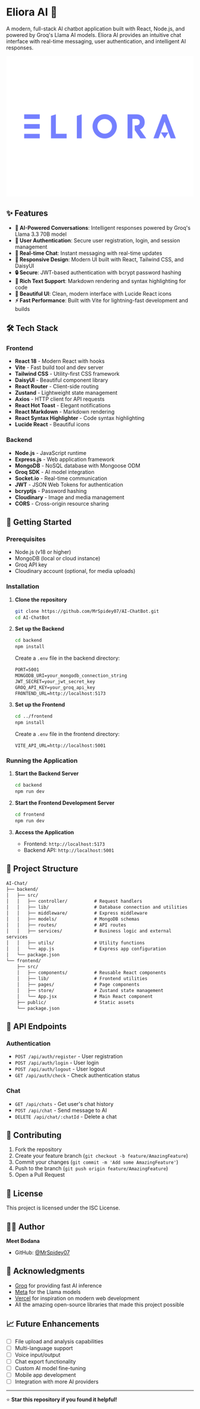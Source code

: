 # Eliora AI 🤖

A modern, full-stack AI chatbot application built with React, Node.js, and powered by Groq's Llama AI models. Eliora AI provides an intuitive chat interface with real-time messaging, user authentication, and intelligent AI responses.

![Eliora AI](frontend/public/eliora.png)

## ✨ Features

- **🤖 AI-Powered Conversations**: Intelligent responses powered by Groq's Llama 3.3 70B model
- **👤 User Authentication**: Secure user registration, login, and session management
- **💬 Real-time Chat**: Instant messaging with real-time updates
- **📱 Responsive Design**: Modern UI built with React, Tailwind CSS, and DaisyUI
- **🔒 Secure**: JWT-based authentication with bcrypt password hashing
- **📝 Rich Text Support**: Markdown rendering and syntax highlighting for code
- **🎨 Beautiful UI**: Clean, modern interface with Lucide React icons
- **⚡ Fast Performance**: Built with Vite for lightning-fast development and builds

## 🛠️ Tech Stack

### Frontend

- **React 18** - Modern React with hooks
- **Vite** - Fast build tool and dev server
- **Tailwind CSS** - Utility-first CSS framework
- **DaisyUI** - Beautiful component library
- **React Router** - Client-side routing
- **Zustand** - Lightweight state management
- **Axios** - HTTP client for API requests
- **React Hot Toast** - Elegant notifications
- **React Markdown** - Markdown rendering
- **React Syntax Highlighter** - Code syntax highlighting
- **Lucide React** - Beautiful icons

### Backend

- **Node.js** - JavaScript runtime
- **Express.js** - Web application framework
- **MongoDB** - NoSQL database with Mongoose ODM
- **Groq SDK** - AI model integration
- **Socket.io** - Real-time communication
- **JWT** - JSON Web Tokens for authentication
- **bcryptjs** - Password hashing
- **Cloudinary** - Image and media management
- **CORS** - Cross-origin resource sharing

## 🚀 Getting Started

### Prerequisites

- Node.js (v18 or higher)
- MongoDB (local or cloud instance)
- Groq API key
- Cloudinary account (optional, for media uploads)

### Installation

1. **Clone the repository**

   ```bash
   git clone https://github.com/MrSpidey07/AI-ChatBot.git
   cd AI-ChatBot
   ```

2. **Set up the Backend**

   ```bash
   cd backend
   npm install
   ```

   Create a `.env` file in the backend directory:

   ```env
   PORT=5001
   MONGODB_URI=your_mongodb_connection_string
   JWT_SECRET=your_jwt_secret_key
   GROQ_API_KEY=your_groq_api_key
   FRONTEND_URL=http://localhost:5173
   ```

3. **Set up the Frontend**

   ```bash
   cd ../frontend
   npm install
   ```

   Create a `.env` file in the frontend directory:

   ```env
   VITE_API_URL=http://localhost:5001
   ```

### Running the Application

1. **Start the Backend Server**

   ```bash
   cd backend
   npm run dev
   ```

2. **Start the Frontend Development Server**

   ```bash
   cd frontend
   npm run dev
   ```

3. **Access the Application**
   - Frontend: `http://localhost:5173`
   - Backend API: `http://localhost:5001`

## 📁 Project Structure

```
AI-Chat/
├── backend/
│   ├── src/
│   │   ├── controller/          # Request handlers
│   │   ├── lib/                 # Database connection and utilities
│   │   ├── middleware/          # Express middleware
│   │   ├── models/              # MongoDB schemas
│   │   ├── routes/              # API routes
│   │   ├── services/            # Business logic and external services
│   │   ├── utils/               # Utility functions
│   │   └── app.js               # Express app configuration
│   └── package.json
└── frontend/
    ├── src/
    │   ├── components/          # Reusable React components
    │   ├── lib/                 # Frontend utilities
    │   ├── pages/               # Page components
    │   ├── store/               # Zustand state management
    │   └── App.jsx              # Main React component
    ├── public/                  # Static assets
    └── package.json
```

## 🔧 API Endpoints

### Authentication

- `POST /api/auth/register` - User registration
- `POST /api/auth/login` - User login
- `POST /api/auth/logout` - User logout
- `GET /api/auth/check` - Check authentication status

### Chat

- `GET /api/chats` - Get user's chat history
- `POST /api/chat` - Send message to AI
- `DELETE /api/chat/:chatId` - Delete a chat

## 🤝 Contributing

1. Fork the repository
2. Create your feature branch (`git checkout -b feature/AmazingFeature`)
3. Commit your changes (`git commit -m 'Add some AmazingFeature'`)
4. Push to the branch (`git push origin feature/AmazingFeature`)
5. Open a Pull Request

## 📝 License

This project is licensed under the ISC License.

## 👨‍💻 Author

**Meet Bodana**

- GitHub: [@MrSpidey07](https://github.com/MrSpidey07)

## 🙏 Acknowledgments

- [Groq](https://groq.com/) for providing fast AI inference
- [Meta](https://ai.meta.com/) for the Llama models
- [Vercel](https://vercel.com/) for inspiration on modern web development
- All the amazing open-source libraries that made this project possible

## 📈 Future Enhancements

- [ ] File upload and analysis capabilities
- [ ] Multi-language support
- [ ] Voice input/output
- [ ] Chat export functionality
- [ ] Custom AI model fine-tuning
- [ ] Mobile app development
- [ ] Integration with more AI providers

---

⭐ **Star this repository if you found it helpful!**
